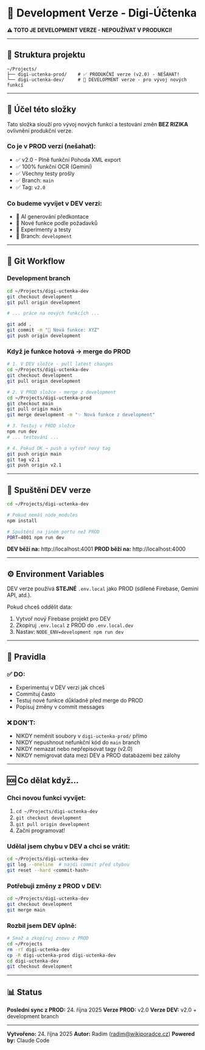 # 🚧 Development Verze - Digi-Účtenka

**⚠️ TOTO JE DEVELOPMENT VERZE - NEPOUŽÍVAT V PRODUKCI!**

---

## 📂 Struktura projektu

```
~/Projects/
├── digi-uctenka-prod/    # ✅ PRODUKČNÍ verze (v2.0) - NEŠAHAT!
└── digi-uctenka-dev/     # 🚧 DEVELOPMENT verze - pro vývoj nových funkcí
```

---

## 🎯 Účel této složky

Tato složka slouží pro vývoj nových funkcí a testování změn **BEZ RIZIKA** ovlivnění produkční verze.

### Co je v PROD verzí (nešahat):
- ✅ v2.0 - Plně funkční Pohoda XML export
- ✅ 100% funkční OCR (Gemini)
- ✅ Všechny testy prošly
- ✅ Branch: `main`
- ✅ Tag: `v2.0`

### Co budeme vyvíjet v DEV verzi:
- 🔨 AI generování předkontace
- 🔨 Nové funkce podle požadavků
- 🔨 Experimenty a testy
- 🔨 Branch: `development`

---

## 🔀 Git Workflow

### Development branch
```bash
cd ~/Projects/digi-uctenka-dev
git checkout development
git pull origin development

# ... práce na nových funkcích ...

git add .
git commit -m "🔨 Nová funkce: XYZ"
git push origin development
```

### Když je funkce hotová → merge do PROD
```bash
# 1. V DEV složce - pull latest changes
cd ~/Projects/digi-uctenka-dev
git checkout development
git pull origin development

# 2. V PROD složce - merge z development
cd ~/Projects/digi-uctenka-prod
git checkout main
git pull origin main
git merge development -m "✨ Nová funkce z development"

# 3. Testuj v PROD složce
npm run dev
# ... testování ...

# 4. Pokud OK → push a vytvoř nový tag
git push origin main
git tag v2.1
git push origin v2.1
```

---

## 🚀 Spuštění DEV verze

```bash
cd ~/Projects/digi-uctenka-dev

# Pokud nemáš node_modules
npm install

# Spuštění na jiném portu než PROD
PORT=4001 npm run dev
```

**DEV běží na:** http://localhost:4001
**PROD běží na:** http://localhost:4000

---

## ⚙️ Environment Variables

DEV verze používá **STEJNÉ** `.env.local` jako PROD (sdílené Firebase, Gemini API, atd.).

Pokud chceš oddělit data:
1. Vytvoř nový Firebase projekt pro DEV
2. Zkopíruj `.env.local` z PROD do `.env.local.dev`
3. Nastav: `NODE_ENV=development npm run dev`

---

## 📝 Pravidla

### ✅ DO:
- Experimentuj v DEV verzi jak chceš
- Commituj často
- Testuj nové funkce důkladně před merge do PROD
- Popisuj změny v commit messages

### ❌ DON'T:
- NIKDY neměnit soubory v `digi-uctenka-prod/` přímo
- NIKDY nepushnout nefunkční kód do `main` branch
- NIKDY nemazat nebo nepřepisovat tagy (v2.0)
- NIKDY nemigrovat data mezi DEV a PROD databázemi bez zálohy

---

## 🆘 Co dělat když...

### Chci novou funkci vyvíjet:
1. `cd ~/Projects/digi-uctenka-dev`
2. `git checkout development`
3. `git pull origin development`
4. Začni programovat!

### Udělal jsem chybu v DEV a chci se vrátit:
```bash
cd ~/Projects/digi-uctenka-dev
git log --oneline  # najdi commit před chybou
git reset --hard <commit-hash>
```

### Potřebuji změny z PROD v DEV:
```bash
cd ~/Projects/digi-uctenka-dev
git checkout development
git merge main
```

### Rozbil jsem DEV úplně:
```bash
# Smaž a zkopíruj znovu z PROD
cd ~/Projects
rm -rf digi-uctenka-dev
cp -R digi-uctenka-prod digi-uctenka-dev
cd digi-uctenka-dev
git checkout development
```

---

## 📊 Status

**Poslední sync z PROD:** 24. října 2025
**Verze PROD:** v2.0
**Verze DEV:** v2.0 + development branch

---

**Vytvořeno:** 24. října 2025
**Autor:** Radim (radim@wikiporadce.cz)
**Powered by:** Claude Code
